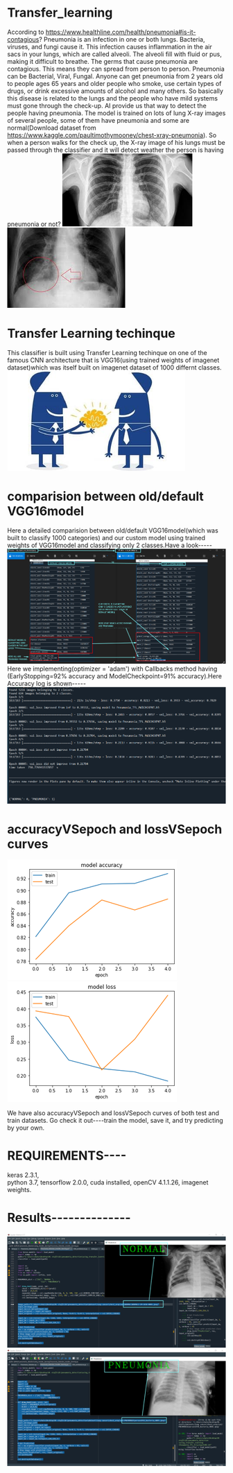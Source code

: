 # Transfer_learning
According to https://www.healthline.com/health/pneumonia#is-it-contagious? Pneumonia is an infection in one or both lungs. Bacteria, viruses, and fungi cause it. This infection causes inflammation in the air sacs in your lungs, which are called alveoli. The alveoli fill with fluid or pus, making it difficult to breathe. The germs that cause pneumonia are contagious. This means they can spread from person to person. Pneumonia can be Bacterial, Viral, Fungal. Anyone can get pneumonia from 2 years old to people ages 65 years and older people who smoke, use certain types of drugs, or drink excessive amounts of alcohol and many others. So basically this disease is related to the lungs and the people who have mild systems must gone through the check-up. AI provide us that way to detect the people having pneumonia. The model is trained on lots of lung X-ray images of several people, some of them have pneumonia and some are normal(Download dataset from https://www.kaggle.com/paultimothymooney/chest-xray-pneumonia). So when a person walks for the check up, the X-ray image of his lungs must be passed through the classifier and it will detect weather the person is having pneumonia or not?
![alt text](https://github.com/shalom217/Transfer_learning/blob/master/images%20(1).jpg)
![alt text](https://github.com/shalom217/Transfer_learning/blob/master/images.jpg)

# Transfer Learning techinque
This classifier is built using Transfer Learning techinque on one of the famous CNN architecture that is VGG16(using trained weights of imagenet dataset)which was itself built on imagenet dataset of 1000 differnt classes.![alt text](https://github.com/shalom217/Transfer_learning/blob/master/transfer_l.jpeg)

# comparision between old/default VGG16model

Here a detailed comparision between old/default VGG16model(which was built to classify 1000 categories) and our custom model using trained weights of VGG16model and classifying only 2 classes.Have a look----- ![alt text](https://github.com/shalom217/Transfer_learning/blob/master/DEFAULTvsOURS.png)
Here we implementing(optimizer = 'adam') with Callbacks method having (EarlyStopping=92% accuracy and ModelCheckpoint=91% accuracy).Here Accuracy log is shown-----![alt text](https://github.com/shalom217/Transfer_learning/blob/master/accuracy_log.png)

# accuracyVSepoch and lossVSepoch curves
![alt text](https://github.com/shalom217/Transfer_learning/blob/master/accuracyVSepoch.png)
![alt text](https://github.com/shalom217/Transfer_learning/blob/master/lossVSepoch.png)

We have also accuracyVSepoch and lossVSepoch curves of both test and train datasets.
Go check it out----train the model, save it, and try predicting by your own.

# REQUIREMENTS----
keras 2.3.1,  
python 3.7,
tensorflow 2.0.0, 
cuda installed,
openCV 4.1.1.26, 
imagenet weights.

# Results--------------
![alt text](https://github.com/shalom217/Transfer_learning/blob/master/NORMAL_RESULT.png)
![alt text](https://github.com/shalom217/Transfer_learning/blob/master/pneumonia_result.png)
